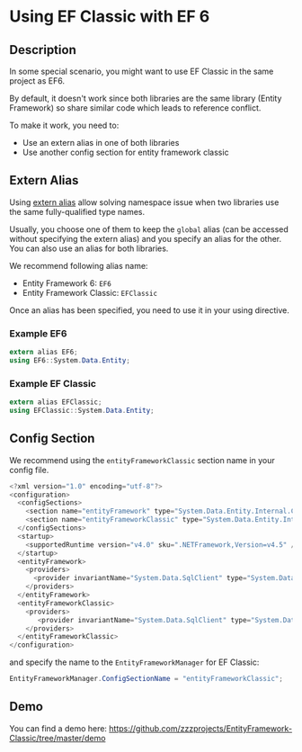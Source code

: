 # Using EF Classic with EF 6

## Description
In some special scenario, you might want to use EF Classic in the same project as EF6.

By default, it doesn't work since both libraries are the same library (Entity Framework) so share similar code which leads to reference conflict.

To make it work, you need to:
- Use an extern alias in one of both libraries
- Use another config section for entity framework classic

## Extern Alias
Using [extern alias](https://docs.microsoft.com/en-us/dotnet/csharp/language-reference/keywords/extern-alias) allow solving namespace issue when two libraries use the same fully-qualified type names.

Usually, you choose one of them to keep the `global` alias (can be accessed without specifying the extern alias) and you specify an alias for the other. You can also use an alias for both libraries.

We recommend following alias name:
- Entity Framework 6: `EF6`
- Entity Framework Classic: `EFClassic`

Once an alias has been specified, you need to use it in your using directive.

### Example EF6
```csharp
extern alias EF6;
using EF6::System.Data.Entity;
```

### Example EF Classic
```csharp
extern alias EFClassic;
using EFClassic::System.Data.Entity;
```

## Config Section
We recommend using the `entityFrameworkClassic` section name in your config file.

```csharp
<?xml version="1.0" encoding="utf-8"?>
<configuration>
  <configSections>
    <section name="entityFramework" type="System.Data.Entity.Internal.ConfigFile.EntityFrameworkSection, EntityFramework, Version=6.0.0.0, Culture=neutral, PublicKeyToken=b77a5c561934e089" requirePermission="false" />
    <section name="entityFrameworkClassic" type="System.Data.Entity.Internal.ConfigFile.EntityFrameworkSection, Z.EntityFramework.Classic, Version=7.0.0.0, Culture=neutral, PublicKeyToken=afc61983f100d280" requirePermission="false" />
  </configSections>
  <startup>
    <supportedRuntime version="v4.0" sku=".NETFramework,Version=v4.5" />
  </startup>
  <entityFramework>
    <providers>
      <provider invariantName="System.Data.SqlClient" type="System.Data.Entity.SqlServer.SqlProviderServices, EntityFramework.SqlServer" />
    </providers>
  </entityFramework>
  <entityFrameworkClassic>
    <providers>
       <provider invariantName="System.Data.SqlClient" type="System.Data.Entity.SqlServer.SqlProviderServices, Z.EntityFramework.Classic.SqlServer" />
    </providers>
  </entityFrameworkClassic>
</configuration>
```

and specify the name to the `EntityFrameworkManager` for EF Classic:

```csharp
EntityFrameworkManager.ConfigSectionName = "entityFrameworkClassic";
```

## Demo
You can find a demo here: https://github.com/zzzprojects/EntityFramework-Classic/tree/master/demo
